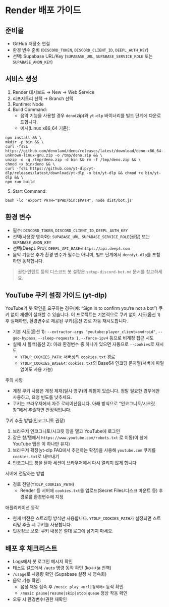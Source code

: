 # Render 배포 가이드

## 준비물

- GitHub 저장소 연결
- 환경 변수 준비 (`DISCORD_TOKEN`, `DISCORD_CLIENT_ID`, `DEEPL_AUTH_KEY`)
- 선택: Supabase URL/Key (`SUPABASE_URL`, `SUPABASE_SERVICE_ROLE` 또는 `SUPABASE_ANON_KEY`)

## 서비스 생성

1. Render 대시보드 → New → Web Service
2. 리포지토리 선택 → Branch 선택
3. Runtime: Node
4. Build Command:
   - 음악 기능을 사용할 경우 `deno`(zip)와 `yt-dlp` 바이너리를 빌드 단계에 다운로드합니다.
   - 예시(Linux x86_64 기준):

```
npm install && \
mkdir -p bin && \
curl -fsSL https://github.com/denoland/deno/releases/latest/download/deno-x86_64-unknown-linux-gnu.zip -o /tmp/deno.zip && \
unzip -o -q /tmp/deno.zip -d bin && rm -f /tmp/deno.zip && \
chmod +x bin/deno && \
curl -fsSL https://github.com/yt-dlp/yt-dlp/releases/latest/download/yt-dlp -o bin/yt-dlp && chmod +x bin/yt-dlp && \
npm run build
```

5. Start Command:

```
bash -lc 'export PATH="$PWD/bin:$PATH"; node dist/bot.js'
```

## 환경 변수

- 필수: `DISCORD_TOKEN`, `DISCORD_CLIENT_ID`, `DEEPL_AUTH_KEY`
- 선택(사용량 영속화): `SUPABASE_URL`, `SUPABASE_SERVICE_ROLE`(권장) 또는 `SUPABASE_ANON_KEY`
- 선택(DeepL Pro): `DEEPL_API_BASE=https://api.deepl.com`
- 음악 기능은 추가 환경 변수가 필수는 아니며, 빌드 단계에서 `deno`/`yt-dlp`를 포함하면 동작합니다.

> 권한·인텐트 등의 디스코드 봇 설정은 `setup-discord-bot.md` 문서를 참고하세요.

## YouTube 쿠키 설정 가이드 (yt-dlp)

YouTube가 봇 확인을 요구하는 경우(예: “Sign in to confirm you’re not a bot”) 쿠키 없이 재생이 실패할 수 있습니다. 이 프로젝트는 기본적으로 쿠키 없이 시도(옵션 1) 후 실패하면, 환경변수로 제공된 쿠키(옵션 2)로 자동 재시도합니다.

- 기본 시도(옵션 1): `--extractor-args "youtube:player_client=android"`, `--geo-bypass`, `--sleep-requests 1`, `--force-ipv4` 등으로 비계정 접근 시도
- 실패 시 폴백(옵션 2): 아래 환경변수 중 하나가 있으면 자동으로 `--cookies`로 재시도
  - `YTDLP_COOKIES_PATH`: 서버상의 `cookies.txt` 경로
  - `YTDLP_COOKIES_BASE64`: `cookies.txt`의 Base64 인코딩 문자열(서버에 파일 없이도 사용 가능)

주의 사항

- 계정 쿠키 사용은 계정 제재(일시·영구)의 위험이 있습니다. 정말 필요한 경우에만 사용하고, 요청 빈도를 낮추세요.
- 쿠키는 브라우저에서 자주 로테이션됩니다. 아래 방식으로 “인코그니토/시크릿 창”에서 추출하면 안정적입니다.

쿠키 추출 방법(인코그니토 권장)

1. 브라우저 인코그니토/시크릿 창을 열고 YouTube에 로그인
2. 같은 창/탭에서 `https://www.youtube.com/robots.txt` 로 이동(이 창에 YouTube 탭은 이 하나만 유지)
3. 브라우저 확장(yt-dlp FAQ에서 추천하는 확장)을 사용해 `youtube.com` 쿠키를 `cookies.txt`로 내보내기
4. 인코그니토 창을 닫아 세션이 브라우저에서 다시 열리지 않게 합니다

서버에 전달하는 방법

- 경로 전달(`YTDLP_COOKIES_PATH`)
  - Render 등 서버에 `cookies.txt`를 업로드(Secret Files/디스크 마운트 등) 후 경로를 환경변수에 지정

애플리케이션 동작

- 현재 버전은 스트리밍 방식만 사용합니다. `YTDLP_COOKIES_PATH`가 설정되면 스트리밍 추출 시 쿠키를 사용합니다.
- 민감정보 보호: 쿠키 내용은 절대 로그에 남기지 마세요.

## 배포 후 체크리스트

- Logs에서 봇 로그인 메시지 확인
- 테스트 길드에서 `/auto` 명령 동작 확인 (ko↔ja 번역)
- `/usage`로 사용량 확인 (Supabase 설정 시 영속화)
- 음악 기능 확인:
  - 음성 채널 접속 후 `/music play <url|검색어>` 동작 확인
  - `/music pause|resume|skip|stop|queue` 정상 작동 확인
- 오류 시 환경변수/권한 재확인
